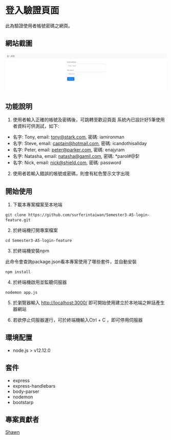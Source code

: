 # 登入驗證頁面
此為驗證使用者帳號密碼之網頁。

## 網站截圖
![網站截圖](https://github.com/surferintaiwan/Semester3-A5-login-feature/blob/master/screenshot%20of%20website.png?raw=true)

## 功能說明
1. 使用者輸入正確的帳號及密碼後，可跳轉至歡迎頁面
系統內已設計好5筆使用者資料可供測試，如下:

* 名字: Tony, email: tony@stark.com, 密碼: iamironman
* 名字: Steve, email: captain@hotmail.com, 密碼: icandothisallday
* 名字: Peter, email: peter@parker.com, 密碼: enajyram
* 名字: Natasha, email: natasha@gamil.com, 密碼: *parol#@$!
* 名字: Nick, email: nick@shield.com, 密碼: password
2. 使用者若輸入錯誤的帳號或密碼，則會有紅色警示文字出現


## 開始使用
1. 下載本專案檔案至本地端
```
git clone https://github.com/surferintaiwan/Semester3-A5-login-feature.git
```
2. 於終端機打開專案檔案
```
cd Semester3-A5-login-feature
```
3. 於終端機安裝npm

此命令會查詢package.json看本專案使用了哪些套件，並自動安裝
```
npm install
```
4. 於終端機啟用並監聽伺服器
```
nodemon app.js
```
5. 於瀏覽器輸入 [http://localhost:3000/](http://localhost:3000/) 即可開始使用建立於本地端之幹話產生器網站

6. 若欲停止伺服器運行，可於終端機輸入Ctrl + C ，即可停用伺服器

## 環境配置
* node.js > v12.12.0

## 套件
* express
* express-handlebars
* body-parser
* nodemon
* bootstarp

## 專案貢獻者
[Shawn](https://github.com/surferintaiwan)